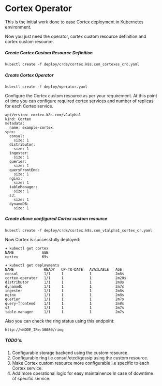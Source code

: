 # Cortex Operator

This is the initial work done to ease Cortex deployment in Kubernetes environment.

Now you just need the operator, cortex custom resource definition and cortex custom resource.

##### Create Cortex Custom Resource Definition 

```kubectl create -f deploy/crds/cortex.k8s.com_cortexes_crd.yaml```

##### Create Cortex Operator

```kubectl create -f deploy/operator.yaml``` 

Configure the Cortex custom resource as per your requirement. At this point of time you can configure required cortex services and number of replicas for each Cortex service.

```cassandraql
apiVersion: cortex.k8s.com/v1alpha1
kind: Cortex
metadata:
  name: example-cortex
spec:
  consul:
    size: 1
  distributor:
    size: 1
  ingester:
    size: 1
  querier:
    size: 1
  queryFrontEnd:
    size: 1
  nginx:
    size: 1
  tableManager:
    size: 1
  s3:
    size: 1
  dynamoDB:
    size: 1
```

##### Create above configured Cortex custom resource

```kubectl create -f deploy/crds/cortex.k8s.com_v1alpha1_cortex_cr.yaml```

Now Cortex is successfully deployed:

```cassandraql
➜ kubectl get cortex
NAME             AGE
cortex           69s
```

```cassandraql
➜ kubectl get deployments
NAME              READY   UP-TO-DATE   AVAILABLE   AGE
consul            1/1     1            1           2m8s
cortex-operator   1/1     1            1           2m20s
distributor       1/1     1            1           2m8s
dynamodb          1/1     1            1           2m7s
ingester          1/1     1            1           2m8s
nginx             1/1     1            1           2m8s
querier           1/1     1            1           2m7s
query-frontend    1/1     1            1           2m8s
s3                1/1     1            1           2m7s
table-manager     1/1     1            1           2m7s

```

Also you can check the ring status using this endpoint:
```cassandraql
http://<NODE_IP>:30080/ring
```

##### TODO's:

1. Configurable storage backend using the custom resource.
2. Configurable ring i.e consul/etcd/gossip using the custom resource.
3. Make Cortex custom resource more configurable i.e specific to each Cortex service.
4. Add more operational logic for easy maintainence in case of downtime of specific service.